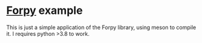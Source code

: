 # [Forpy](https://github.com/ylikx/forpy) example

This is just a simple application of the Forpy library, using meson to compile it. I requires
python >3.8 to work.
